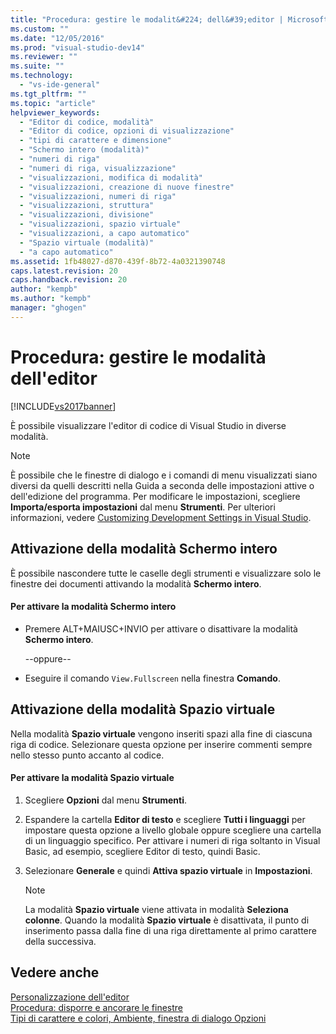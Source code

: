 ```yaml
---
title: "Procedura: gestire le modalit&#224; dell&#39;editor | Microsoft Docs"
ms.custom: ""
ms.date: "12/05/2016"
ms.prod: "visual-studio-dev14"
ms.reviewer: ""
ms.suite: ""
ms.technology: 
  - "vs-ide-general"
ms.tgt_pltfrm: ""
ms.topic: "article"
helpviewer_keywords: 
  - "Editor di codice, modalità"
  - "Editor di codice, opzioni di visualizzazione"
  - "tipi di carattere e dimensione"
  - "Schermo intero (modalità)"
  - "numeri di riga"
  - "numeri di riga, visualizzazione"
  - "visualizzazioni, modifica di modalità"
  - "visualizzazioni, creazione di nuove finestre"
  - "visualizzazioni, numeri di riga"
  - "visualizzazioni, struttura"
  - "visualizzazioni, divisione"
  - "visualizzazioni, spazio virtuale"
  - "visualizzazioni, a capo automatico"
  - "Spazio virtuale (modalità)"
  - "a capo automatico"
ms.assetid: 1fb48027-d870-439f-8b72-4a0321390748
caps.latest.revision: 20
caps.handback.revision: 20
author: "kempb"
ms.author: "kempb"
manager: "ghogen"
---
```

# Procedura: gestire le modalit&#224; dell&#39;editor
[!INCLUDE[vs2017banner](../code-quality/includes/vs2017banner.md)]

È possibile visualizzare l'editor di codice di Visual Studio in diverse modalità.  
  
> [!NOTE]
>  È possibile che le finestre di dialogo e i comandi di menu visualizzati siano diversi da quelli descritti nella Guida a seconda delle impostazioni attive o dell'edizione del programma.  Per modificare le impostazioni, scegliere **Importa\/esporta impostazioni** dal menu **Strumenti**.  Per ulteriori informazioni, vedere [Customizing Development Settings in Visual Studio](http://msdn.microsoft.com/it-it/22c4debb-4e31-47a8-8f19-16f328d7dcd3).  
  
## Attivazione della modalità Schermo intero  
 È possibile nascondere tutte le caselle degli strumenti e visualizzare solo le finestre dei documenti attivando la modalità **Schermo intero**.  
  
#### Per attivare la modalità Schermo intero  
  
-   Premere ALT\+MAIUSC\+INVIO per attivare o disattivare la modalità **Schermo intero**.  
  
     \-\-oppure\-\-  
  
-   Eseguire il comando `View.Fullscreen` nella finestra **Comando**.  
  
## Attivazione della modalità Spazio virtuale  
 Nella modalità **Spazio virtuale** vengono inseriti spazi alla fine di ciascuna riga di codice.  Selezionare questa opzione per inserire commenti sempre nello stesso punto accanto al codice.  
  
#### Per attivare la modalità Spazio virtuale  
  
1.  Scegliere **Opzioni** dal menu **Strumenti**.  
  
2.  Espandere la cartella **Editor di testo** e scegliere **Tutti i linguaggi** per impostare questa opzione a livello globale oppure scegliere una cartella di un linguaggio specifico.  Per attivare i numeri di riga soltanto in Visual Basic, ad esempio, scegliere Editor di testo, quindi Basic.  
  
3.  Selezionare **Generale** e quindi **Attiva spazio virtuale** in **Impostazioni**.  
  
    > [!NOTE]
    >  La modalità **Spazio virtuale** viene attivata in modalità **Seleziona colonne**.  Quando la modalità **Spazio virtuale** è disattivata, il punto di inserimento passa dalla fine di una riga direttamente al primo carattere della successiva.  
  
## Vedere anche  
 [Personalizzazione dell'editor](../ide/customizing-the-editor.md)   
 [Procedura: disporre e ancorare le finestre](../misc/how-to-arrange-and-dock-windows.md)   
 [Tipi di carattere e colori, Ambiente, finestra di dialogo Opzioni](../ide/reference/fonts-and-colors-environment-options-dialog-box.md)